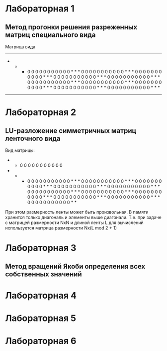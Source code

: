 # Лабораторная 1 
## Метод прогонки решения разреженных матриц специального вида
Матрица вида

* * * * * * * * * * * * *
* * * 0 0 0 0 0 0 0 0 0 0
0 * * * 0 0 0 0 0 0 0 0 0
0 0 * * * 0 0 0 0 0 0 0 0
0 0 0 * * * 0 0 0 0 0 0 0
0 0 0 0 * * * 0 0 0 0 0 0
0 0 0 0 0 * * * 0 0 0 0 0
0 0 0 0 0 0 * * * 0 0 0 0
0 0 0 0 0 0 0 * * * 0 0 0
0 0 0 0 0 0 0 0 * * * 0 0
0 0 0 0 0 0 0 0 0 * * * 0
0 0 0 0 0 0 0 0 0 0 * * *
* * * * * * * * * * * * *

# Лабораторная 2
## LU-разложение симметричных матриц ленточного вида

Вид матрицы:
* * 0 0 0 0 0 0 0 0 0 0 0
* * * 0 0 0 0 0 0 0 0 0 0
0 * * * 0 0 0 0 0 0 0 0 0
0 0 * * * 0 0 0 0 0 0 0 0
0 0 0 * * * 0 0 0 0 0 0 0
0 0 0 0 * * * 0 0 0 0 0 0
0 0 0 0 0 * * * 0 0 0 0 0
0 0 0 0 0 0 * * * 0 0 0 0
0 0 0 0 0 0 0 * * * 0 0 0
0 0 0 0 0 0 0 0 * * * 0 0
0 0 0 0 0 0 0 0 0 * * * 0
0 0 0 0 0 0 0 0 0 0 * * *
0 0 0 0 0 0 0 0 0 0 0 * *

При этом размерность ленты может быть произвольная.
В памяти хранится только диагональ и элементы выше диагонали. Т.е. при задаче с матрицей размерности NxN и длиной ленты L для вычислений используется матрица размерности Nx(L mod 2 + 1)

# Лабораторная 3 
## Метод вращений Якоби определения всех собственных значений

# Лабораторная 4

# Лабораторная 5 

# Лабораторная 6
